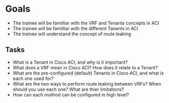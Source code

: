 # Goals

- The trainee will be familliar with the VRF and Tenants concepts in ACI
- The trainee will be familliar with the different Tanents in ACI
- The trainee will understand the concept of route leaking

## Tasks

- What is a Tenant in Cisco ACI, and why is it important?
- What does a VRF mean in Cisco ACI? How does it relate to a Tenant?
- What are the pre-configured (default) Tenants in Cisco ACI, and what is each one used for?
- What are the two ways to perform route leaking between VRFs? When should you use each one? What are thier limitations?
- How can each mothod can be configured in high level?
